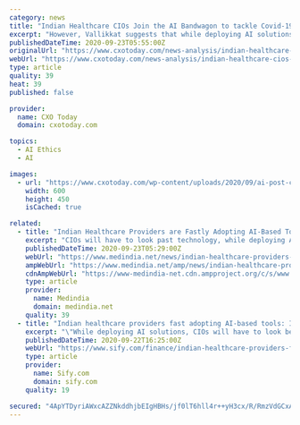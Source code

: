 ```yaml
---
category: news
title: "Indian Healthcare CIOs Join the AI Bandwagon to tackle Covid-19"
excerpt: "However, Vallikkat suggests that while deploying AI solutions, CIOs will have to look beyond technology by ensuring strict adherence to regulatory compliance, along with data governance and ethics, to ensure public trust and scalability."
publishedDateTime: 2020-09-23T05:55:00Z
originalUrl: "https://www.cxotoday.com/news-analysis/indian-healthcare-cios-join-the-ai-bandwagon-to-tackle-covid-19/"
webUrl: "https://www.cxotoday.com/news-analysis/indian-healthcare-cios-join-the-ai-bandwagon-to-tackle-covid-19/"
type: article
quality: 39
heat: 39
published: false

provider:
  name: CXO Today
  domain: cxotoday.com

topics:
  - AI Ethics
  - AI

images:
  - url: "https://www.cxotoday.com/wp-content/uploads/2020/09/ai-post-covid-19_hospital.jpg"
    width: 600
    height: 450
    isCached: true

related:
  - title: "Indian Healthcare Providers are Fastly Adopting AI-Based Tools: IDC"
    excerpt: "CIOs will have to look past technology, while deploying AI solutions by confirming strict adherence to regulatory compliance, with data governance and ethics, to secure public trust and scalability,\" Vallikkat added. The report looked into some potential ..."
    publishedDateTime: 2020-09-23T05:29:00Z
    webUrl: "https://www.medindia.net/news/indian-healthcare-providers-are-fastly-adopting-ai-based-tools-idc-197705-1.htm"
    ampWebUrl: "https://www.medindia.net/amp/news/indian-healthcare-providers-are-fastly-adopting-ai-based-tools-idc-197705-1.htm"
    cdnAmpWebUrl: "https://www-medindia-net.cdn.ampproject.org/c/s/www.medindia.net/amp/news/indian-healthcare-providers-are-fastly-adopting-ai-based-tools-idc-197705-1.htm"
    type: article
    provider:
      name: Medindia
      domain: medindia.net
    quality: 39
  - title: "Indian healthcare providers fast adopting AI-based tools: IDC"
    excerpt: "\"While deploying AI solutions, CIOs will have to look beyond technology by ensuring strict adherence to regulatory compliance, along with data governance and ethics, to ensure public trust and scalability,\" Vallikkat added. The report looked into certain ..."
    publishedDateTime: 2020-09-22T16:25:00Z
    webUrl: "https://www.sify.com/finance/indian-healthcare-providers-fast-adopting-ai-based-tools-idc-news-topnews-ujwn4Egbhgijd.html"
    type: article
    provider:
      name: Sify.com
      domain: sify.com
    quality: 19

secured: "4ApYTDyriAWxcAZZNkddhjbEIgHBHs/jf0lT6hll4r++yH3cx/R/RmzVdGCxAnbgLZ2G0ItWk6/86fufIUoBblLdWArjaRpFzKMAeIqfv+mf/Y6vEnpDJSIaabWWXR1m121b1AZ9TPMNCIdTFXdyRwOxt2etLVwXNfEHn92rD2oEPDsssgqJp8ZzipJAxIPjOoRK+ce6sOzQJ9Z/W1daXa8jhvmWvsOe2iBcDb/BcLQTUslbQmoNbFqxK5+z86LmIg52lHBK/zWNlAKMxhkI++hB77fGgCPGhMGa0KHxYwxJA6P0cYILPuI6yMYLEOLHzGwIbwLNsWKntKVBdSRaaOE+8IPHu/dSa6lKQ+I3uqo=;0ClH/fP0DrzO5twa/Zn78g=="
---
```


